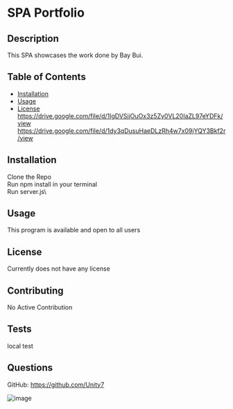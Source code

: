 # SPA Portfolio

## Description

This SPA showcases the work done by Bay Bui.

## Table of Contents

- [Installation](#installation)
- [Usage](#usage)
- [License](#license)
  https://drive.google.com/file/d/1IgDVSjjOuOx3z5Zy0VL20IaZL97eYDFk/view
  https://drive.google.com/file/d/1dy3qDusuHaeDLzRh4w7x09jYQY3Bkf2r/view

## Installation

Clone the Repo\
Run npm install in your terminal\
Run server.js\

## Usage

This program is available and open to all users

## License

Currently does not have any license

## Contributing

No Active Contribution

## Tests

local test

## Questions

GitHub: https://github.com/Unity7

![image](https://user-images.githubusercontent.com/44449168/124340935-bd5f7500-db6d-11eb-9481-e2dcebafd3eb.png)
